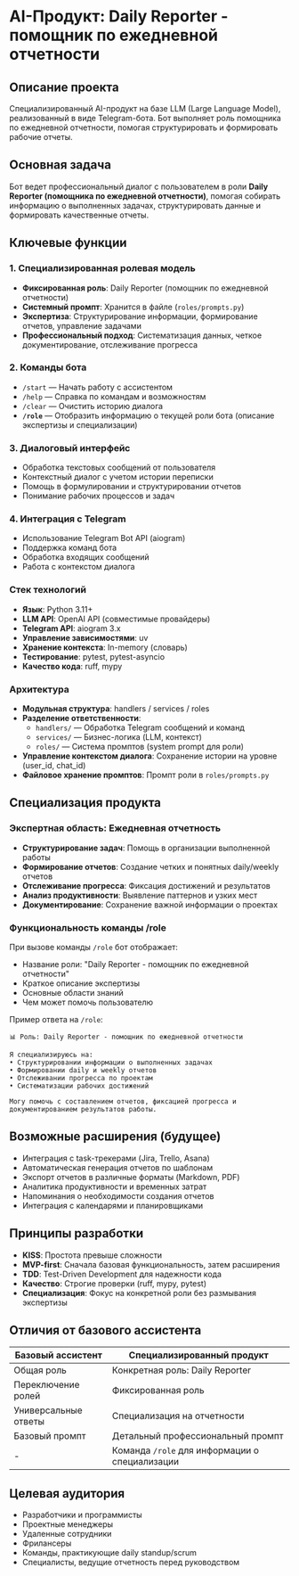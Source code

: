 # AI-Продукт: Daily Reporter - помощник по ежедневной отчетности

## Описание проекта

Специализированный AI-продукт на базе LLM (Large Language Model), реализованный в виде Telegram-бота. Бот выполняет роль помощника по ежедневной отчетности, помогая структурировать и формировать рабочие отчеты.

## Основная задача

Бот ведет профессиональный диалог с пользователем в роли **Daily Reporter (помощника по ежедневной отчетности)**, помогая собирать информацию о выполненных задачах, структурировать данные и формировать качественные отчеты.

## Ключевые функции

### 1. Специализированная ролевая модель
- **Фиксированная роль**: Daily Reporter (помощник по ежедневной отчетности)
- **Системный промпт**: Хранится в файле (`roles/prompts.py`)
- **Экспертиза**: Структурирование информации, формирование отчетов, управление задачами
- **Профессиональный подход**: Систематизация данных, четкое документирование, отслеживание прогресса

### 2. Команды бота
- `/start` — Начать работу с ассистентом
- `/help` — Справка по командам и возможностям
- `/clear` — Очистить историю диалога
- **`/role`** — Отобразить информацию о текущей роли бота (описание экспертизы и специализации)

### 3. Диалоговый интерфейс
- Обработка текстовых сообщений от пользователя
- Контекстный диалог с учетом истории переписки
- Помощь в формулировании и структурировании отчетов
- Понимание рабочих процессов и задач

### 4. Интеграция с Telegram
- Использование Telegram Bot API (aiogram)
- Поддержка команд бота
- Обработка входящих сообщений
- Работа с контекстом диалога


### Стек технологий
- **Язык**: Python 3.11+
- **LLM API**: OpenAI API (совместимые провайдеры)
- **Telegram API**: aiogram 3.x
- **Управление зависимостями**: uv
- **Хранение контекста**: In-memory (словарь)
- **Тестирование**: pytest, pytest-asyncio
- **Качество кода**: ruff, mypy

### Архитектура
- **Модульная структура**: handlers / services / roles
- **Разделение ответственности**:
  - `handlers/` — Обработка Telegram сообщений и команд
  - `services/` — Бизнес-логика (LLM, контекст)
  - `roles/` — Система промптов (system prompt для роли)
- **Управление контекстом диалога**: Сохранение истории на уровне (user_id, chat_id)
- **Файловое хранение промптов**: Промпт роли в `roles/prompts.py`


## Специализация продукта

### Экспертная область: Ежедневная отчетность
- **Структурирование задач**: Помощь в организации выполненной работы
- **Формирование отчетов**: Создание четких и понятных daily/weekly отчетов
- **Отслеживание прогресса**: Фиксация достижений и результатов
- **Анализ продуктивности**: Выявление паттернов и узких мест
- **Документирование**: Сохранение важной информации о проектах

### Функциональность команды /role
При вызове команды `/role` бот отображает:
- Название роли: "Daily Reporter - помощник по ежедневной отчетности"
- Краткое описание экспертизы
- Основные области знаний
- Чем может помочь пользователю

Пример ответа на `/role`:
```
📊 Роль: Daily Reporter - помощник по ежедневной отчетности

Я специализируюсь на:
• Структурировании информации о выполненных задачах
• Формировании daily и weekly отчетов
• Отслеживании прогресса по проектам
• Систематизации рабочих достижений

Могу помочь с составлением отчетов, фиксацией прогресса и документированием результатов работы.
```

## Возможные расширения (будущее)

- Интеграция с task-трекерами (Jira, Trello, Asana)
- Автоматическая генерация отчетов по шаблонам
- Экспорт отчетов в различные форматы (Markdown, PDF)
- Аналитика продуктивности и временных затрат
- Напоминания о необходимости создания отчетов
- Интеграция с календарями и планировщиками

## Принципы разработки

- **KISS**: Простота превыше сложности
- **MVP-first**: Сначала базовая функциональность, затем расширения
- **TDD**: Test-Driven Development для надежности кода
- **Качество**: Строгие проверки (ruff, mypy, pytest)
- **Специализация**: Фокус на конкретной роли без размывания экспертизы

## Отличия от базового ассистента

| Базовый ассистент | Специализированный продукт |
|-------------------|---------------------------|
| Общая роль | Конкретная роль: Daily Reporter |
| Переключение ролей | Фиксированная роль |
| Универсальные ответы | Специализация на отчетности |
| Базовый промпт | Детальный профессиональный промпт |
| - | Команда `/role` для информации о специализации |

## Целевая аудитория

- Разработчики и программисты
- Проектные менеджеры
- Удаленные сотрудники
- Фрилансеры
- Команды, практикующие daily standup/scrum
- Специалисты, ведущие отчетность перед руководством

